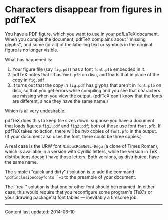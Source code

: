 # Characters disappear from figures in pdfTeX




You have a PDF figure, which you want to use in your
pdfLaTeX document.  When you compile the document, pdfTeX
complains about ''missing glyphs'', and some (or all) of the labelling
text or symbols in the original figure is no longer visible.


What has happened is:
  

1.  Your figure file (say `fig.pdf`) has a font `font.pfb`
    embedded in it.
2.  pdfTeX notes that it has `font.pfb` on disc, and loads
    that in place of the copy in `fig.pdf`.
3.  It turns out that the copy in `fig.pdf` has glyphs that
    aren't in `font.pfb` on disc, so that you get errors while
    compiling and you see that characters are missing when you view the
    output.  (pdfTeX can't know that the fonts are different, since
    they have the same name.)


Which is all very undesirable.


pdfTeX does this to keep file sizes down: suppose you have a
document that loads figures `fig1.pdf` and `fig2.pdf`; both
of those use font `font.pfb`.  If pdfTeX takes no action,
there will be _two_ copies of `font.pfb` in the output.
(If your document also uses the font, there could be three copies.)


A real case is the URW font `NimbusRomNo9L-Regu` (a clone
of Times Roman), which is available in a version with Cyrillic
letters, while the version in TeX distributions doesn't have those
letters.  Both versions, as distributed, have the same name.


The simple (''quick and dirty'') solution is to add the command
  `\pdfinclusioncopyfonts``=1`
to the preamble of your document.


The ''real'' solution is that one or other font should be renamed.  In
either case, this would require that you reconfigure some program's
(TeX's or your drawing package's) font tables&nbsp;&mdash; inevitably a
tiresome job.



----
Content last updated: 2014-06-10

